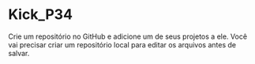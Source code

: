 # Kick_P34
Crie um repositório no GitHub e adicione um de seus projetos a ele. Você vai precisar criar um repositório local para editar os arquivos antes de salvar.

